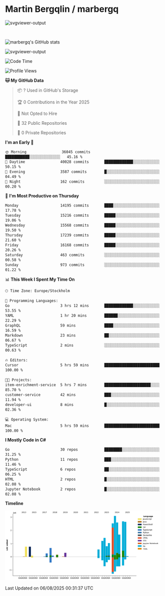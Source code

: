 # Martin Bergqlin / marbergq

![svgviewer-output](https://user-images.githubusercontent.com/2405410/206014777-22d41ecb-c24f-421d-b7d9-bba2cb5bb0de.svg)

<br>

<!--- [![Martin's Week](https://github-readme-stats.vercel.app/api/wakatime?username=marbergq&theme=dark)](https://github.com/anuraghazra/github-readme-stats) -->

![marbergq's GitHub stats](https://github-readme-stats.vercel.app/api?username=marbergq&count_private=true&show_icons=true)

![svgviewer-output](https://wakatime.com/badge/user/3f0a2069-6683-4e19-9a4a-7d21ea815067.svg)

<!--START_SECTION:waka-->
![Code Time](http://img.shields.io/badge/Code%20Time-5%2C244%20hrs%2029%20mins-blue)

![Profile Views](http://img.shields.io/badge/Profile%20Views-0-blue)

**🐱 My GitHub Data** 

> 📦 ? Used in GitHub's Storage 
 > 
> 🏆 0 Contributions in the Year 2025
 > 
> 🚫 Not Opted to Hire
 > 
> 📜 32 Public Repositories 
 > 
> 🔑 0 Private Repositories 
 > 
**I'm an Early 🐤** 

```text
🌞 Morning                36045 commits       ███████████░░░░░░░░░░░░░░   45.16 % 
🌆 Daytime                40028 commits       █████████████░░░░░░░░░░░░   50.15 % 
🌃 Evening                3587 commits        █░░░░░░░░░░░░░░░░░░░░░░░░   04.49 % 
🌙 Night                  162 commits         ░░░░░░░░░░░░░░░░░░░░░░░░░   00.20 % 
```
📅 **I'm Most Productive on Thursday** 

```text
Monday                   14195 commits       ████░░░░░░░░░░░░░░░░░░░░░   17.78 % 
Tuesday                  15216 commits       █████░░░░░░░░░░░░░░░░░░░░   19.06 % 
Wednesday                15568 commits       █████░░░░░░░░░░░░░░░░░░░░   19.50 % 
Thursday                 17239 commits       █████░░░░░░░░░░░░░░░░░░░░   21.60 % 
Friday                   16168 commits       █████░░░░░░░░░░░░░░░░░░░░   20.26 % 
Saturday                 463 commits         ░░░░░░░░░░░░░░░░░░░░░░░░░   00.58 % 
Sunday                   973 commits         ░░░░░░░░░░░░░░░░░░░░░░░░░   01.22 % 
```


📊 **This Week I Spent My Time On** 

```text
🕑︎ Time Zone: Europe/Stockholm

💬 Programming Languages: 
Go                       3 hrs 12 mins       █████████████░░░░░░░░░░░░   53.55 % 
YAML                     1 hr 20 mins        ██████░░░░░░░░░░░░░░░░░░░   22.29 % 
GraphQL                  59 mins             ████░░░░░░░░░░░░░░░░░░░░░   16.59 % 
Markdown                 23 mins             ██░░░░░░░░░░░░░░░░░░░░░░░   06.67 % 
TypeScript               2 mins              ░░░░░░░░░░░░░░░░░░░░░░░░░   00.63 % 

🔥 Editors: 
Cursor                   5 hrs 59 mins       █████████████████████████   100.00 % 

🐱‍💻 Projects: 
item-enrichment-service  5 hrs 7 mins        █████████████████████░░░░   85.70 % 
customer-service         42 mins             ███░░░░░░░░░░░░░░░░░░░░░░   11.94 % 
developer-ui             8 mins              █░░░░░░░░░░░░░░░░░░░░░░░░   02.36 % 

💻 Operating System: 
Mac                      5 hrs 59 mins       █████████████████████████   100.00 % 
```

**I Mostly Code in C#** 

```text
Go                       30 repos            ████████░░░░░░░░░░░░░░░░░   31.25 % 
Python                   11 repos            ███░░░░░░░░░░░░░░░░░░░░░░   11.46 % 
TypeScript               6 repos             ██░░░░░░░░░░░░░░░░░░░░░░░   06.25 % 
HTML                     2 repos             █░░░░░░░░░░░░░░░░░░░░░░░░   02.08 % 
Jupyter Notebook         2 repos             █░░░░░░░░░░░░░░░░░░░░░░░░   02.08 % 
```



**Timeline**

![Lines of Code chart](https://raw.githubusercontent.com/marbergq/marbergq/main/assets/bar_graph.png)


 Last Updated on 06/08/2025 00:31:37 UTC
<!--END_SECTION:waka-->
